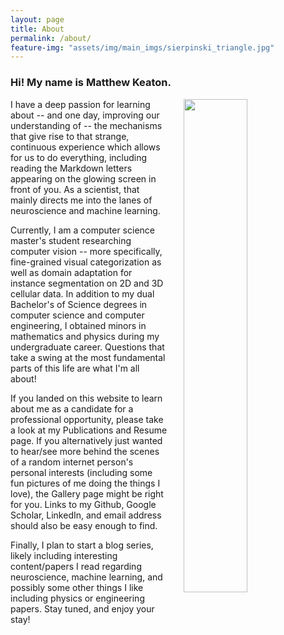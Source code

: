```yaml
---
layout: page
title: About
permalink: /about/
feature-img: "assets/img/main_imgs/sierpinski_triangle.jpg"
---
```


### Hi! My name is Matthew Keaton.

<img style="width:45%;float:right;padding-right:0%;padding-left:5%;padding-bottom:2%" src="../assets/img/main_imgs/MattKeatonfeaturestory-203.jpg">

I have a deep passion for learning about -- and one day, improving our understanding of -- the mechanisms that give rise to that strange, continuous experience which allows for us to do everything, including reading the Markdown letters appearing on the glowing screen in front of you. As a scientist, that mainly directs me into the lanes of neuroscience and machine learning.
 
Currently, I am a computer science master's student researching computer vision -- more specifically, fine-grained visual categorization as well as domain adaptation for instance segmentation on 2D and 3D cellular data. In addition to my dual Bachelor's of Science degrees in computer science and computer engineering, I obtained minors in mathematics and physics during my undergraduate career. Questions that take a swing at the most fundamental parts of this life are what I'm all about!

If you landed on this website to learn about me as a candidate for a professional opportunity, please take a look at my Publications and Resume page. If you alternatively just wanted to hear/see more behind the scenes of a random internet person's personal interests (including some fun pictures of me doing the things I love), the Gallery page might be right for you. Links to my Github, Google Scholar, LinkedIn, and email address should also be easy enough to find.

Finally, I plan to start a blog series, likely including interesting content/papers I read regarding neuroscience, machine learning, and possibly some other things I like including physics or engineering papers. Stay tuned, and enjoy your stay!

